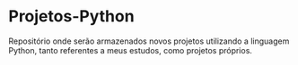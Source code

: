 # Projetos-Python
Repositório onde serão armazenados novos projetos utilizando a linguagem Python, tanto referentes a meus estudos, como projetos próprios.
